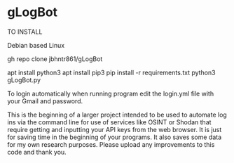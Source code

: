 # gLogBot
TO INSTALL

Debian based Linux

gh repo clone jbhntr861/gLogBot

apt install python3
apt install pip3
pip install -r requirements.txt
python3 gLogBot.py

To login automatically when running program edit the login.yml file with your Gmail and password.

This is the beginning of a larger project intended to be used to automate log ins via the command line for use of services like OSINT or Shodan that require getting and inputting your API keys from the web browser. It is just for saving time in the beginning of your programs. It also saves some data for my own research purposes. Please upload any improvements to this code and thank you.
